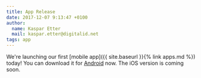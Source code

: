 ```yaml
---
title: App Release
date: 2017-12-07 9:13:47 +0100
author:
  name: Kaspar Etter
  mail: kaspar.etter@digitalid.net
tags: app
---
```


We're launching our first [mobile app]({{ site.baseurl }}{% link apps.md %}) today!
You can download it for [Android](https://play.google.com/store/apps/details?id=net.digitalid.smartcontacts) now.
The iOS version is coming soon.
